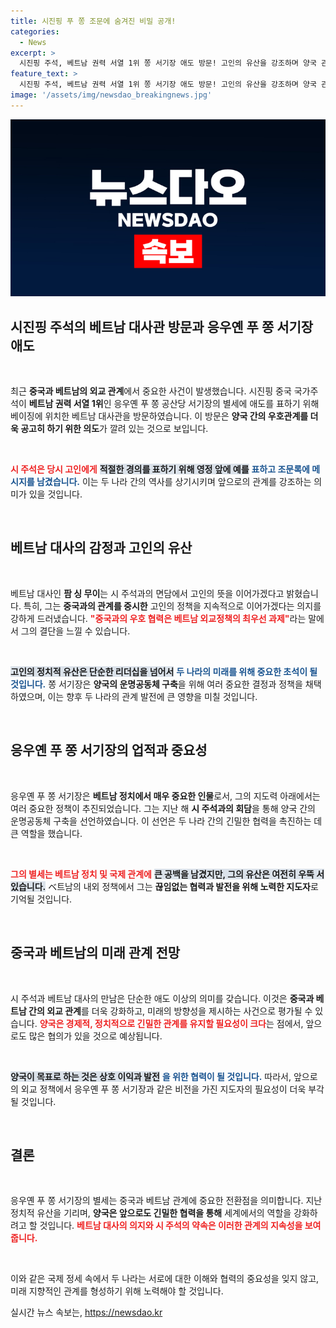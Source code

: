 ```yaml
---
title: 시진핑 푸 쫑 조문에 숨겨진 비밀 공개!
categories:
  - News
excerpt: >
  시진핑 주석, 베트남 권력 서열 1위 쫑 서기장 애도 방문! 고인의 유산을 강조하며 양국 관계 발전의 중요성을 재확인했다. 베트남 외교정책의 새로운 방향이 주목된다.
feature_text: >
  시진핑 주석, 베트남 권력 서열 1위 쫑 서기장 애도 방문! 고인의 유산을 강조하며 양국 관계 발전의 중요성을 재확인했다. 베트남 외교정책의 새로운 방향이 주목된다.
image: '/assets/img/newsdao_breakingnews.jpg'
---
```


<p><img src="/assets/img/newsdao_breakingnews.jpg" alt="flaretime 속보" /></p>

<h2 data-ke-size="size26">시진핑 주석의 베트남 대사관 방문과 응우옌 푸 쫑 서기장 애도</h2>

<p data-ke-size="size16">&nbsp;</p>

<p>최근 <strong>중국과 베트남의 외교 관계</strong>에서 중요한 사건이 발생했습니다. 시진핑 중국 국가주석이 <strong>베트남 권력 서열 1위</strong>인 응우옌 푸 쫑 공산당 서기장의 별세에 애도를 표하기 위해 베이징에 위치한 베트남 대사관을 방문하였습니다. 이 방문은 <strong>양국 간의 우호관계를 더욱 공고히 하기 위한 의도</strong>가 깔려 있는 것으로 보입니다.</p>

<p data-ke-size="size16">&nbsp;</p>

<p><b><span style="color: #ee2323;">시 주석은 당시 고인에게</span></b> <b><span style="background-color: #21538527;">적절한 경의를 표하기 위해 영정 앞에 예를</span></b> <b><span style="color: #1a5490;">표하고 조문록에 메시지를 남겼습니다.</span></b> 이는 두 나라 간의 역사를 상기시키며 앞으로의 관계를 강조하는 의미가 있을 것입니다.</p>

<p data-ke-size="size16">&nbsp;</p>

<h2 data-ke-size="size26">베트남 대사의 감정과 고인의 유산</h2>

<p data-ke-size="size16">&nbsp;</p>

<p>베트남 대사인 <strong>팜 싱 무이</strong>는 시 주석과의 면담에서 고인의 뜻을 이어가겠다고 밝혔습니다. 특히, 그는 <strong>중국과의 관계를 중시한</strong> 고인의 정책을 지속적으로 이어가겠다는 의지를 강하게 드러냈습니다. <b><span style="color: #ee2323;">"중국과의 우호 협력은 베트남 외교정책의 최우선 과제"</span></b>라는 말에서 그의 결단을 느낄 수 있습니다.</p>

<p data-ke-size="size16">&nbsp;</p>

<p><b><span style="background-color: #21538527;">고인의 정치적 유산은 단순한 리더십을 넘어서</span></b> <b><span style="color: #1a5490;">두 나라의 미래를 위해 중요한 초석이 될 것입니다.</span></b> 쫑 서기장은 <strong>양국의 운명공동체 구축</strong>을 위해 여러 중요한 결정과 정책을 채택하였으며, 이는 향후 두 나라의 관계 발전에 큰 영향을 미칠 것입니다.</p>

<p data-ke-size="size16">&nbsp;</p>

<h2 data-ke-size="size26">응우옌 푸 쫑 서기장의 업적과 중요성</h2>

<p data-ke-size="size16">&nbsp;</p>

<p>응우옌 푸 쫑 서기장은 <strong>베트남 정치에서 매우 중요한 인물</strong>로서, 그의 지도력 아래에서는 여러 중요한 정책이 추진되었습니다. 그는 지난 해 <strong>시 주석과의 회담</strong>을 통해 양국 간의 운명공동체 구축을 선언하였습니다. 이 선언은 두 나라 간의 긴밀한 협력을 촉진하는 데 큰 역할을 했습니다.</p>

<p data-ke-size="size16">&nbsp;</p>

<p><b><span style="color: #ee2323;">그의 별세는 베트남 정치 및 국제 관계에</span></b> <b><span style="background-color: #21538527;">큰 공백을 남겼지만, 그의 유산은 여전히 우뚝 서 있습니다.</span></b> ベ트남의 내외 정책에서 그는 <strong>끊임없는 협력과 발전을 위해 노력한 지도자</strong>로 기억될 것입니다.</p>

<p data-ke-size="size16">&nbsp;</p>

<h2 data-ke-size="size26">중국과 베트남의 미래 관계 전망</h2>

<p data-ke-size="size16">&nbsp;</p>

<p>시 주석과 베트남 대사의 만남은 단순한 애도 이상의 의미를 갖습니다. 이것은 <strong>중국과 베트남 간의 외교 관계</strong>를 더욱 강화하고, 미래의 방향성을 제시하는 사건으로 평가될 수 있습니다. <b><span style="color: #ee2323;">양국은 경제적, 정치적으로 긴밀한 관계를 유지할 필요성이 크다</span></b>는 점에서, 앞으로도 많은 협의가 있을 것으로 예상됩니다.</p>

<p data-ke-size="size16">&nbsp;</p>

<p><b><span style="background-color: #21538527;">양국이 목표로 하는 것은 상호 이익과 발전</span></b> <b><span style="color: #1a5490;">을 위한 협력이 될 것입니다.</span></b> 따라서, 앞으로의 외교 정책에서 응우옌 푸 쫑 서기장과 같은 비전을 가진 지도자의 필요성이 더욱 부각될 것입니다.</p>

<p data-ke-size="size16">&nbsp;</p>

<h2 data-ke-size="size26">결론</h2>

<p data-ke-size="size16">&nbsp;</p>

<p>응우옌 푸 쫑 서기장의 별세는 중국과 베트남 관계에 중요한 전환점을 의미합니다. 지난 정치적 유산을 기리며, <strong>양국은 앞으로도 긴밀한 협력을 통해</strong> 세계에서의 역할을 강화하려고 할 것입니다. <b><span style="color: #ee2323;">베트남 대사의 의지와 시 주석의 약속은 이러한 관계의 지속성을 보여줍니다.</span></b></p>

<p data-ke-size="size16">&nbsp;</p>

<p>이와 같은 국제 정세 속에서 두 나라는 서로에 대한 이해와 협력의 중요성을 잊지 않고, 미래 지향적인 관계를 형성하기 위해 노력해야 할 것입니다.</p>
실시간 뉴스 속보는, <a href="https://newsdao.kr" rel="dofollow">https://newsdao.kr</a>



